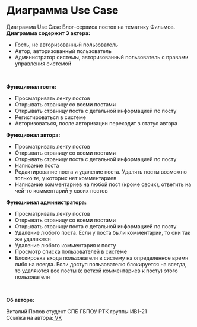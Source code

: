 # Диаграмма Use Case

<p>Диаграмма Use Case Блог-сервиса постов на тематику Фильмов.<br><b>Диаграмма содержит 3 актера:</b></p>
<ul>
  <li>Гость, не авторизованный пользователь</li>
  <li>Автор, авторизованный пользователь</li>
  <li>Администратор системы, авторизованный пользователь с правами управления системой</li>
</ul>

<br>

<b>Функционал гостя:</b>
<ul>
  <li>Просматривать ленту постов</li>
  <li>Открывать страницу со всеми постами</li>
  <li>Открывать страницу поста с детальной информацией по посту</li>
  <li>Регистироваться в системе</li>
  <li>Авторизоваться, после авторизации переходит в статус автора</li>
</ul>

<b>Функционал автора:</b>
<ul>
  <li>Просматривать ленту постов</li>
  <li>Открывать страницу со всеми постами</li>
  <li>Открывать страницу поста с детальной информацией по посту</li>
  <li>Написание поста</li>
  <li>Редактирование поста и удаление поста. Удалять посты возможно только
      те, у которых нет комментариев</li>
  <li>Написание комментариев на любой пост (кроме своих), ответить на чей-то
      комментарий у своих постов</li>
</ul>

<b>Функционал администратора:</b>
<ul>
  <li>Просматривать ленту постов</li>
  <li>Открывать страницу со всеми постами</li>
  <li>Открывать страницу поста с детальной информацией по посту</li>
  <li>Удаление любого поста. Если у поста были комментарии, то они так же
      удаляются</li>
  <li>Удаление любого комментария к посту</li>
  <li>Просмотр списка пользователей в системе</li>
  <li>Блокировка входа пользователя в систему на определенное время либо на
      всегда. Если доступ пользователю блокируется на всегда, то удаляются все посты
      (с веткой комментариев к посту) этого пользователя</li>
</ul>

<br>

<b>Об авторе:</b>
<p>Виталий Попов студент СПБ ГБПОУ РТК группы ИВ1-21<br>
Ссылка на автора:<a href = "https://vk.com/vpopov23" title = "Нажми на меня" target="_blank"> VK</a></p>

